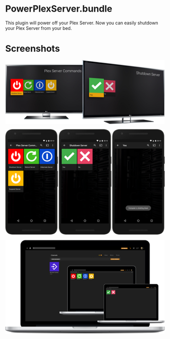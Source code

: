 # PowerPlexServer.bundle

This plugin will power off your Plex Server. Now you can easily shutdown your Plex Server from your bed.

# Screenshots

![Nvidia Shield TV](https://github.com/StancuFlorin/PlexServerCommands.bundle/blob/master/Screenshots/Nvidia%20Shield%20TV.png)

![Nexus 5X](https://github.com/StancuFlorin/PlexServerCommands.bundle/blob/master/Screenshots/Nexus%205X.png)

![Web Player](https://github.com/StancuFlorin/PlexServerCommands.bundle/blob/master/Screenshots/Web%20Player.png)